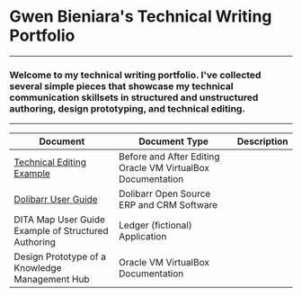 # Gwen Bieniara's Technical Writing Portfolio
-------
### Welcome to my technical writing portfolio. I've collected several simple pieces that showcase my technical communication skillsets in structured and unstructured authoring, design prototyping, and technical editing.
-----------

| Document | Document Type | Description |
| ----| -----| ---- |
|[Technical Editing Example](https://github.com/bieniaragwen/technicalwritingportfolio/blob/main/Technical%20Content%20Edit%20Example.pdf) | Before and After Editing Oracle VM VirtualBox Documentation|
|[Dolibarr User Guide](https://github.com/bieniaragwen/technicalwritingportfolio/blob/main/dolibarr_userguide%20-%20Gwen%20Bieniara.pdf)| Dolibarr Open Source ERP and CRM Software| 
|DITA Map User Guide Example of Structured Authoring| Ledger (fictional) Application|
|Design Prototype of a Knowledge Management Hub | Oracle VM VirtualBox Documentation|
